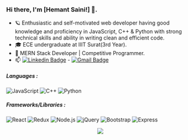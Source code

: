 ### Hi there, I'm [Hemant Saini!] 👋. 

- 🪐 Enthusiastic and self-motivated web developer having good knowledge and proficiency in JavaScript, C++ & Python with strong
technical skills and ability in writing clean and efficient code.
- 🎓 ECE undergraduate at IIIT Surat(3rd Year).
- :test_tube: MERN Stack Developer | Competitive Programmer. 
- :mailbox:   [![Linkedin Badge](https://img.shields.io/badge/-LinkedIn-blue?style=flat-square&logo=Linkedin&logoColor=white&link=https://www.linkedin.com/in/hemant-saini-2158a01a5/)](https://www.linkedin.com/in/hemant-saini-2158a01a5/) - [![Gmail Badge](https://img.shields.io/badge/-Gmail-c14438?style=flat-square&logo=Gmail&logoColor=white&link=mailto:hsainioff@gmail.com)](mailto:hsainioff@gmail.com)
<!-- [![Instagram Badge](https://img.shields.io/badge/-Instagram-black?style=flat-square&logo=Instagram&logoColor=white&link=https://www.instagram.com/hemant__saini__/)](https://www.instagram.com/hemant__saini__/) -->


##### Languages :
![JavaScript](https://img.shields.io/badge/-JavaScript-000000?style=flat&logo=javascript)
![C++](https://img.shields.io/badge/-C++-000000?style=flat&logo=c%2B%2B)
![Python](https://img.shields.io/badge/-Python-000000?style=flat&logo=python)


##### Frameworks/Libraries :
![React](https://img.shields.io/badge/-React-222222?style=flat&logo=React&logoColor=61DAFB)
![Redux](https://img.shields.io/badge/-Redux-222222?style=flat&logo=Redux&logoColor=61DAFB)
![Node.js](https://img.shields.io/badge/-Node.js-222222?style=flat&logo=node.js&logoColor=339933)
![jQuery](https://img.shields.io/badge/-jQuery-222222?style=flat&logo=jQuery&logoColor=0769AD)
![Bootstrap](https://img.shields.io/badge/-Bootstrap-222222?style=flat&logo=Bootstrap&logoColor=0769AD)
![Express](https://img.shields.io/badge/-Express.js-222222?style=flat&logo=Express&logoColor=61DAFB)

<!-- ##### Technologies :
![Git](https://img.shields.io/badge/-Git-222222?style=flat&logo=git&logoColor=F05032)
![GitHub](https://img.shields.io/badge/-GitHub-222222?style=flat&logo=github&logoColor=181717)
![NPM](https://img.shields.io/badge/-npm-222222?style=flat&logo=npm&logoColor=F05032)
[![Visual Studio Code](https://img.shields.io/badge/-VSCode-444444?style=flat&logo=visual-studio-code&logoColor=007ACC)](https://github.com/microsoft/vscode) -->

<!-- ##### Database :
![MongoDb](https://img.shields.io/badge/-Mongodb-222222?style=flat&logo=Mongodb&logoColor=0769AD)
![SQL](https://img.shields.io/badge/-SQL-000000?style=flat&logo=postgresql) -->

<!--![Hemant github stats](https://github-readme-stats.vercel.app/api?username=hemantsaini-7&show_icons=true&theme=radical&count_private=true)
 ![Top Langs](https://github-readme-stats.vercel.app/api/top-langs/?username=hemantsaini-7&layout=compact&show_icons=true&count_private=true)-->

<!-- ##### Stack :
``MERN STACK``,  ``DJANGO STACK``-->

<p align="center" >
  <a href="https://github.com/anuraghazra/github-readme-stats"> 
    <img  src="https://github-readme-stats.vercel.app/api?username=hemantsaini-7&&show_icons=true&theme=radical"/>
  </a>
</p>
 <!-- Thank You-🙏🏼-->
